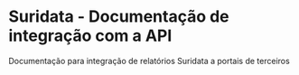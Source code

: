 # Suridata - Documentação de integração com a API
Documentação para integração de relatórios Suridata a portais de terceiros
